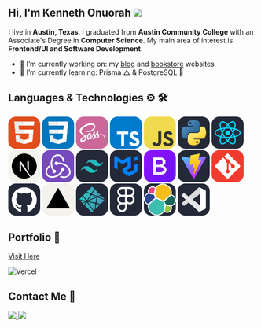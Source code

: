 <h2>Hi, I'm Kenneth Onuorah <img src="https://raw.githubusercontent.com/MartinHeinz/MartinHeinz/master/wave.gif" width="65px"></h2>
<p>
  I live in <strong>Austin, Texas</strong>. I graduated from <strong>Austin Community College</strong> with an Associate's Degree in <strong>Computer Science</strong>. My main area of interest is <strong>Frontend/UI and Software Development</strong>.
</p>

- 🔭 I’m currently working on: my [blog](https://github.com/KennethOnuorah/next-blog-website) and [bookstore](https://github.com/KennethOnuorah/bookworm) websites 
- 🌱 I’m currently learning: Prisma △ & PostgreSQL 🐘

<h2>Languages & Technologies ⚙️ 🛠️</h2>
<div>
  <img src="https://github.com/tandpfun/skill-icons/blob/main/icons/HTML.svg" width="65px"/>
  <img src="https://github.com/tandpfun/skill-icons/blob/main/icons/CSS.svg" width="65px"/>
  <img src="https://github.com/tandpfun/skill-icons/blob/main/icons/Sass.svg" width="65px"/>
  <img src="https://github.com/tandpfun/skill-icons/blob/main/icons/TypeScript.svg" width="65px"/>
  <img src="https://github.com/tandpfun/skill-icons/blob/main/icons/JavaScript.svg" width="65px"/>
  <img src="https://github.com/tandpfun/skill-icons/blob/main/icons/Python-Dark.svg" width="65px"/>
  <img src="https://github.com/tandpfun/skill-icons/blob/main/icons/React-Dark.svg" width="65px"/>
  <img src="https://github.com/tandpfun/skill-icons/blob/main/icons/NextJS-Light.svg" width="65px"/>
  <img src="https://github.com/tandpfun/skill-icons/blob/main/icons/Redux.svg" width="65px"/>
  <img src="https://github.com/tandpfun/skill-icons/blob/main/icons/TailwindCSS-Dark.svg" width="65px"/>
  <img src="https://github.com/tandpfun/skill-icons/blob/main/icons/MaterialUI-Dark.svg" width="65px"/>
  <img src="https://github.com/tandpfun/skill-icons/blob/main/icons/Bootstrap.svg" width="65px"/>
  <img src="https://github.com/tandpfun/skill-icons/blob/main/icons/Vite-Dark.svg" width="65px"/>
  <img src="https://github.com/tandpfun/skill-icons/blob/main/icons/Git.svg" width="65px"/>
  <img src="https://github.com/tandpfun/skill-icons/blob/main/icons/Github-Dark.svg" width="65px"/>
  <img src="https://github.com/tandpfun/skill-icons/blob/main/icons/Vercel-Light.svg" width="65px"/>
  <img src="https://github.com/tandpfun/skill-icons/blob/main/icons/Netlify-Dark.svg" width="65px"/>
  <img src="https://github.com/tandpfun/skill-icons/blob/main/icons/Figma-Dark.svg" width="65px"/>
  <img src="https://github.com/tandpfun/skill-icons/blob/main/icons/Elasticsearch-Dark.svg" width="65px"/>
  <img src="https://github.com/tandpfun/skill-icons/blob/main/icons/VSCode-Dark.svg" width="65px"/>
</div>

<h2>Portfolio 💼</h2>
<p>
  <a href="https://kennethonuorah.vercel.app">Visit Here</a>
</p>

![Vercel](https://vercelbadge.vercel.app/api/KennethOnuorah/portfolio-v2?style=flat-square)

<h2>Contact Me 📧</h2>

<p>
  <a href="https://www.linkedin.com/in/kenneth-onuorah-64640419b/">
    <img src="https://img.shields.io/badge/-Kenneth%20Onuorah-blue?style=flat-square&logo=Linkedin&logoColor=white&link=https://www.linkedin.com/in/kenneth-onuorah-64640419b/"/>
  </a>
  <a href="mailto:kenneth4832@gmail.com">
    <img src="https://img.shields.io/badge/-kenneth4832@gmail.com-c14438?style=flat-square&logo=Gmail&logoColor=white&link=mailto:kenneth4832@gmail.com"/>
  </a>
</p>

<!--
**KennethOnuorah/KennethOnuorah** is a ✨ _special_ ✨ repository because its `README.md` (this file) appears on your GitHub profile.

Here are some ideas to get you started:

- 🔭 I’m currently working on ...
- 🌱 I’m currently learning ...
- 👯 I’m looking to collaborate on ...
- 🤔 I’m looking for help with ...
- 💬 Ask me about ...
- 📫 How to reach me: ...
- 😄 Pronouns: ...
- ⚡ Fun fact: ...
-->
